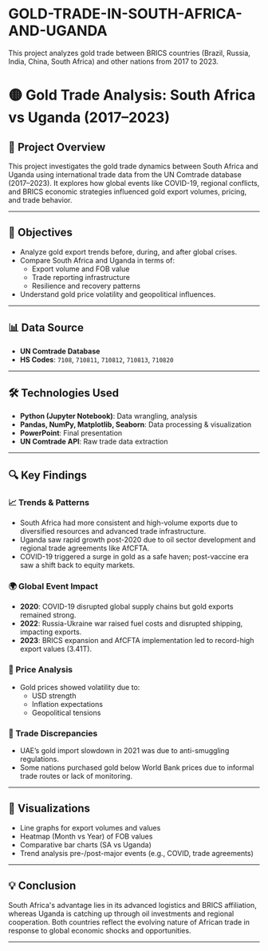 # GOLD-TRADE-IN-SOUTH-AFRICA-AND-UGANDA
This project analyzes gold trade between BRICS countries (Brazil, Russia, India, China, South Africa) and other nations from 2017 to 2023.

# 🟡 Gold Trade Analysis: South Africa vs Uganda (2017–2023)

## 📘 Project Overview
This project investigates the gold trade dynamics between South Africa and Uganda using international trade data from the UN Comtrade database (2017–2023). It explores how global events like COVID-19, regional conflicts, and BRICS economic strategies influenced gold export volumes, pricing, and trade behavior.

---

## 🧾 Objectives
- Analyze gold export trends before, during, and after global crises.
- Compare South Africa and Uganda in terms of:
  - Export volume and FOB value
  - Trade reporting infrastructure
  - Resilience and recovery patterns
- Understand gold price volatility and geopolitical influences.

---

## 📊 Data Source
- **UN Comtrade Database**
- **HS Codes**: `7108`, `710811`, `710812`, `710813`, `710820`

---

## 🛠 Technologies Used
- **Python (Jupyter Notebook)**: Data wrangling, analysis
- **Pandas, NumPy, Matplotlib, Seaborn**: Data processing & visualization
- **PowerPoint**: Final presentation
- **UN Comtrade API**: Raw trade data extraction

---

## 🔍 Key Findings
### 📈 Trends & Patterns
- South Africa had more consistent and high-volume exports due to diversified resources and advanced trade infrastructure.
- Uganda saw rapid growth post-2020 due to oil sector development and regional trade agreements like AfCFTA.
- COVID-19 triggered a surge in gold as a safe haven; post-vaccine era saw a shift back to equity markets.

### 🌍 Global Event Impact
- **2020**: COVID-19 disrupted global supply chains but gold exports remained strong.
- **2022**: Russia-Ukraine war raised fuel costs and disrupted shipping, impacting exports.
- **2023**: BRICS expansion and AfCFTA implementation led to record-high export values (3.41T).

### 🧮 Price Analysis
- Gold prices showed volatility due to:
  - USD strength
  - Inflation expectations
  - Geopolitical tensions

### 🔁 Trade Discrepancies
- UAE’s gold import slowdown in 2021 was due to anti-smuggling regulations.
- Some nations purchased gold below World Bank prices due to informal trade routes or lack of monitoring.

---

## 🧩 Visualizations
- Line graphs for export volumes and values
- Heatmap (Month vs Year) of FOB values
- Comparative bar charts (SA vs Uganda)
- Trend analysis pre-/post-major events (e.g., COVID, trade agreements)

---

## 💡 Conclusion
South Africa's advantage lies in its advanced logistics and BRICS affiliation, whereas Uganda is catching up through oil investments and regional cooperation. Both countries reflect the evolving nature of African trade in response to global economic shocks and opportunities.

---





